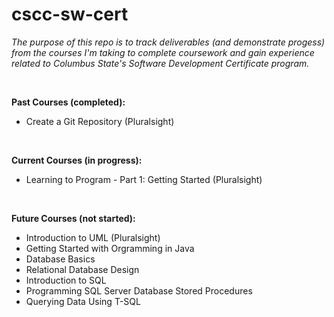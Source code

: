 # cscc-sw-cert

<p>
  <i>The purpose of this repo is to track deliverables (and demonstrate progess) from the courses I'm taking to complete coursework and gain experience related to Columbus State's Software Development Certificate program.</i>
</p>
<br>
<p>
  <b>Past Courses (completed):</b>
<ul>
  <li>Create a Git Repository (Pluralsight)</li>
 </ul>
</p>
<br>
<p>
  <b>Current Courses (in progress):</b>
  <ul>
    <li>Learning to Program - Part 1: Getting Started (Pluralsight)</li>
   </ul>
</p>
<br>
<p>
  <b>Future Courses (not started):</b>
  <ul>
    <li>Introduction to UML (Pluralsight)</li>
    <li>Getting Started with Orgramming in Java</li>
    <li>Database Basics</li>
    <li>Relational Database Design</li>
    <li>Introduction to SQL</li>
    <li>Programming SQL Server Database Stored Procedures</li>
    <li>Querying Data Using T-SQL</li>
   </ul>
 </p>


